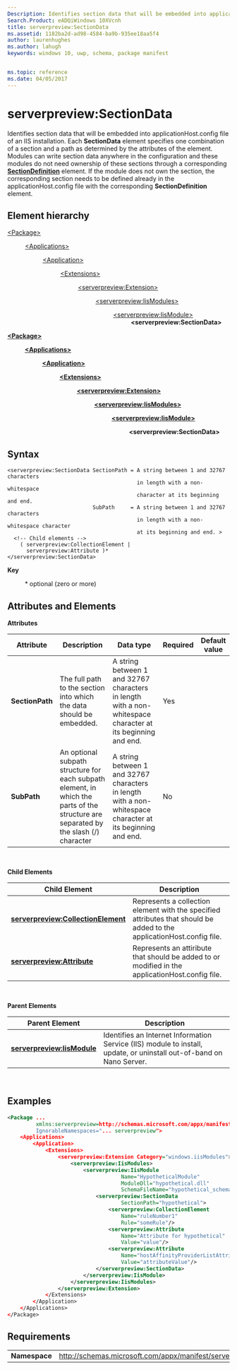 ```yaml
---
Description: Identifies section data that will be embedded into applicationHost.config file of an IIS installation.
Search.Product: eADQiWindows 10XVcnh
title: serverpreview:SectionData
ms.assetid: 1182ba2d-ad98-4584-ba9b-935ee18aa5f4
author: laurenhughes
ms.author: lahugh
keywords: windows 10, uwp, schema, package manifest


ms.topic: reference
ms.date: 04/05/2017
---
```


# serverpreview:SectionData


Identifies section data that will be embedded into applicationHost.config file of an IIS installation. Each **SectionData** element specifies one combination of a section and a path as determined by the attributes of the element. Modules can write section data anywhere in the configuration and these modules do not need ownership of these sections through a corresponding [**SectionDefinition**](element-serverpreview-sectiondefinition-manual.md) element. If the module does not own the section, the corresponding section needs to be defined already in the applicationHost.config file with the corresponding **SectionDefinition** element.

## Element hierarchy

<dl>
<dt><a href="element-package.md">&lt;Package&gt;</a></dt>
<dd>
<dl>
<dt><a href="element-applications.md">&lt;Applications&gt;</a></dt>
<dd>
<dl>
<dt><a href="element-application.md">&lt;Application&gt;</a></dt>
<dd>
<dl>
<dt><a href="element-1-extensions.md">&lt;Extensions&gt;</a></dt>
<dd>
<dl>
<dt><a href="element-serverpreview-extension-manual.md">&lt;serverpreview:Extension&gt;</a></dt>
<dd>
<dl>
<dt><a href="element-serverpreview-iismodules-manual.md">&lt;serverpreview:IisModules&gt;</a></dt>
<dd>
<dl>
<dt><a href="element-serverpreview-iismodule-manual.md">&lt;serverpreview:IisModule&gt;</a></dt>
<dd><b>&lt;serverpreview:SectionData&gt;</b></dd>
</dl>									
</dd>
</dl>									
</dd>
</dl>
</dd>
</dl>
</dd>
</dl>
</dd>
</dl>
</dd>
</dl>

[**&lt;Package&gt;**](element-package.md)

          [**&lt;Applications&gt;**](element-applications.md)

                    [**&lt;Application&gt;**](element-application.md)

                              [**&lt;Extensions&gt;**](element-1-extensions.md)

                                        [**&lt;serverpreview:Extension&gt;**](element-serverpreview-extension-manual.md)

                                                  [**&lt;serverpreview:IisModules&gt;**](element-serverpreview-iismodules-manual.md)

                                                            [**&lt;serverpreview:IisModule&gt;**](element-serverpreview-iismodule-manual.md)

                                                                      **&lt;serverpreview:SectionData&gt;**

## Syntax


```
<serverpreview:SectionData SectionPath = A string between 1 and 32767 characters 
                                         in length with a non-whitespace 
                                         character at its beginning and end. 
                           SubPath     = A string between 1 and 32767 characters 
                                         in length with a non-whitespace character 
                                         at its beginning and end. >
  <!-- Child elements -->
    ( serverpreview:CollectionElement |
      serverpreview:Attribute )*
</serverpreview:SectionData>
```

**Key**

          \* optional (zero or more)

## Attributes and Elements


**Attributes**

| Attribute       | Description                                                                                                                          | Data type                                                                                                   | Required | Default value |
|-----------------|--------------------------------------------------------------------------------------------------------------------------------------|-------------------------------------------------------------------------------------------------------------|----------|---------------|
| **SectionPath** | The full path to the section into which the data should be embedded.                                                                 | A string between 1 and 32767 characters in length with a non-whitespace character at its beginning and end. | Yes      |               |
| **SubPath**     | An optional subpath structure for each subpath element, in which the parts of the structure are separated by the slash (/) character | A string between 1 and 32767 characters in length with a non-whitespace character at its beginning and end. | No       |               |

 

**Child Elements**

| Child Element                                                                             | Description                                                                                                            |
|-------------------------------------------------------------------------------------------|------------------------------------------------------------------------------------------------------------------------|
| [**serverpreview:CollectionElement**](element-serverpreview-collectionelement-manual.md) | Represents a collection element with the specified attributes that should be added to the applicationHost.config file. |
| [**serverpreview:Attribute**](element-serverpreview-attribute-manual.md)                 | Represents an attiribute that should be added to or modified in the applicationHost.config file.                       |

 

**Parent Elements**

| Parent Element                                                            | Description                                                                                                          |
|---------------------------------------------------------------------------|----------------------------------------------------------------------------------------------------------------------|
| [**serverpreview:IisModule**](element-serverpreview-iismodule-manual.md) | Identifies an Internet Information Service (IIS) module to install, update, or uninstall out-of-band on Nano Server. |

 

## Examples


```XML
<Package ...
         xmlns:serverpreview=http://schemas.microsoft.com/appx/manifest/serverpreview/windows10"  
         IgnorableNamespaces="... serverpreview">
    <Applications>
        <Application>
            <Extensions>
                <serverpreview:Extension Category="windows.iisModules">  
                    <serverpreview:IisModules>  
                        <serverpreview:IisModule 
                                    Name="HypotheticalModule"  
                                    ModuleDll="hypothetical.dll"  
                                    SchemaFileName="hypothetical_schema.xml">  
                            <serverpreview:SectionData 
                                    SectionPath="hypothetical">  
                                <serverpreview:CollectionElement 
                                    Name="ruleNumber1"  
                                    Rule="someRule"/>  
                                <serverpreview:Attribute 
                                    Name="Attribute for hypothetical"  
                                    Value="value"/>  
                                <serverpreview:Attribute 
                                    Name="hostAffinityProviderListAttribute"                    
                                    Value="attributeValue"/>  
                            </serverpreview:SectionData>  
                        </serverpreview:IisModule>  
                    </serverpreview:IisModules> 
                </serverpreview:Extension>  
            </Extensions>
        </Application>
    </Applications>
</Package>
```

## Requirements


|               |                                                                    |
|---------------|--------------------------------------------------------------------|
| **Namespace** | http://schemas.microsoft.com/appx/manifest/serverpreview/windows10 |

 

 

 



